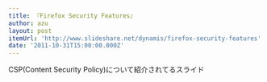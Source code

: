 ```yaml
---
title: 『Firefox Security Features』
author: azu
layout: post
itemUrl: 'http://www.slideshare.net/dynamis/firefox-security-features'
date: '2011-10-31T15:00:00.000Z'
---
```

CSP(Content Security Policy)について紹介されてるスライド

